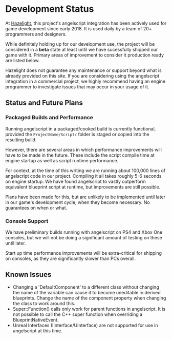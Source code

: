 # Development Status
At [Hazelight](http://hazelight.se), this project's angelscript integration
has been actively used for game development since early 2018. It is used daily by a
 team of 20+ programmers and designers.

While definitely holding up for our development use, the project will be considered in
a **beta** state at least until we have sucessfully shipped our game with it.
Primary areas of improvement to consider it production ready are listed below.

Hazelight does not guarantee any maintenance or support beyond what
is already provided on this site. If you are considering using the
angelscript integration in a commercial project, we highly recommend
having an engine programmer to investigate issues that may occur
in your usage of it.


## Status and Future Plans
### Packaged Builds and Performance
Running angelscript in a packaged/cooked build is currently functional, provided the 
`ProjectName/Script/` folder is staged or copied into the resulting build.

However, there are several areas in which performance improvements will have to be
made in the future. These include the script compile time at engine startup as well
as script runtime performance.

For context, at the time of this writing we are running about 100,000 lines of
angelscript code in our project. Compiling it all takes roughly 5-6 seconds on
engine startup. We have found angelscript to vastly outperform equivalent blueprint
script at runtime, but improvements are still possible.

Plans have been made for this, but are unlikely to be implemented until later in our game's development
cycle, when they become necessary. No guarantees on when or what.

### Console Support
We have preliminary builds running with angelscript on PS4 and Xbox One consoles,
but we will not be doing a significant amount of testing on these until later.

Start up time performance improvements will be extra-critical for shipping on consoles,
as they are significantly slower than PCs overall.

## Known Issues
* Changing a 'DefaultComponent' to a different class without changing the name of the variable can cause it to become uneditable in derived blueprints.
  Change the name of the component property when changing the class to work around this.
* Super::Function() calls only work for parent functions in angelscript. It is not possible to call the C++ super function when overriding a BlueprintNativeEvent.
* Unreal Interfaces (IInterface/UInterface) are not supported for use in angelscript at this time.